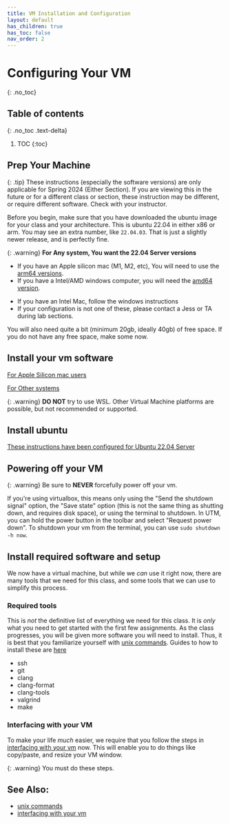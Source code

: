 ```yaml
---
title: VM Installation and Configuration
layout: default
has_children: true
has_toc: false
nav_order: 2
---
```


# Configuring Your VM
{: .no_toc}
## Table of contents
{: .no_toc .text-delta}

1. TOC
{:toc}


## Prep Your Machine

{: .tip} 
These instructions (especially the software versions) are only applicable for Spring 2024 (Either Section). If you are viewing this in the future or for a different class or section, these instruction may be different, or require different software. Check with your instructor. 


Before you begin, make sure that you have downloaded the ubuntu image for your class and your architecture. This is ubuntu 22.04 in either x86 or arm. 
You may see an extra number, like `22.04.03`. That is just a slightly newer release, and is perfectly fine. 

{: .warning}
**For Any system, You want the 22.04 Server versions**

- If you have an Apple silicon mac (M1, M2, etc), You will need to use the [arm64 versions](https://ubuntu.com/download/server/arm).
- If you have a Intel/AMD windows computer, you will need the [amd64 version](https://ubuntu.com/download/server).
<!-- - If you have an apple silicon Mac, also download the [amd64 version](https://ubuntu.com/download/server) and *not* the arm version.  -->
- If you have an Intel Mac, follow the windows instructions
- If your configuration is not one of these, please contact a Jess or TA during lab sections. 

You will also need quite a bit (minimum 20gb, ideally 40gb) of free space. If you do not have any free space, make some now. 

## Install your vm software

[For Apple Silicon mac users](mac)

[For Other systems](windows)


{: .warning}
**DO NOT** try to use WSL. Other Virtual Machine platforms are possible, but not recommended or supported.


## Install ubuntu

[These instructions have been configured for Ubuntu 22.04 Server](ubuntu_2204_server)

## Powering off your VM

{: .warning}
Be sure to **NEVER** forcefully power off your vm. 

If you're using virtualbox, this means only using the "Send the shutdown signal" option, the "Save state" option (this is not the same thing as shutting down, and requires disk space), or using the terminal to shutdown. In UTM, you can hold the power button in the toolbar and select "Request power down". To shutdown your vm from the terminal, you can use `sudo shutdown -h now`. 

## Install required software and setup

We now have a virtual machine, but while we *can* use it right now, there are many tools that we need for this class, and some tools that we can use to simplify this process. 

### Required tools

This is *not* the definitive list of everything we need for this class. It is *only* what you need to get started with the first few assignments. As the class progresses, you will be given more software you will need to install. Thus, it is best that you familiarize yourself with [unix commands](/usage/unix_commands). Guides to how to install these are [here](/usage)

- ssh
- git
- clang
- clang-format
- clang-tools
- valgrind
- make

### Interfacing with your VM
To make your life *much* easier, we require that you follow the steps in [interfacing with your vm](/usage/interface) now. This will enable you to do things like copy/paste, and resize your VM window. 

{: .warning}
You must do these steps.



## See Also:

- [unix commands](/usage/unix_commands)
- [interfacing with your vm](/usage/interface)

